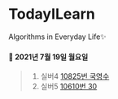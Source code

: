 # TodayILearn
Algorithms in Everyday Life✨

#### 📌 2021년 7월 19일 월요일 ####
> 1. 실버4 [10825번 국영수](https://www.acmicpc.net/problem/10825/)
> 2. 실버5 [10610번 30](https://www.acmicpc.net/problem/10610/)
